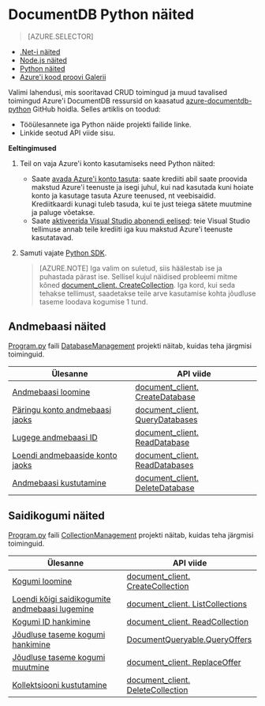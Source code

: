 <properties 
    pageTitle="NoSQL Python näited DocumentDB | Microsoft Azure'i" 
    description="Otsimine NoSQL Python näited github DocumentDB, kaasa arvatud CRUD JSON dokumentide NoSQL andmebaaside tavalised toimingud." 
    keywords="Python näited"
    services="documentdb" 
    authors="moderakh" 
    manager="jhubbard" 
    editor="monicar" 
    documentationCenter="python"/>

<tags 
    ms.service="documentdb" 
    ms.workload="data-services" 
    ms.tgt_pltfrm="na" 
    ms.devlang="na" 
    ms.topic="article" 
    ms.date="04/18/2016" 
    ms.author="moderakh"/>


# <a name="documentdb-python-examples"></a>DocumentDB Python näited

> [AZURE.SELECTOR]
- [.Net-i näited](documentdb-dotnet-samples.md)
- [Node.js näited](documentdb-nodejs-samples.md)
- [Python näited](documentdb-python-samples.md)
- [Azure'i kood proovi Galerii](https://azure.microsoft.com/documentation/samples/?service=documentdb)

Valimi lahendusi, mis sooritavad CRUD toimingud ja muud tavalised toimingud Azure'i DocumentDB ressursid on kaasatud [azure-documentdb-python](https://github.com/Azure/azure-documentdb-python/tree/master/samples) GitHub hoidla. Selles artiklis on toodud:

- Tööülesannete iga Python näide projekti failide linke. 
- Linkide seotud API viide sisu.

**Eeltingimused**

1. Teil on vaja Azure'i konto kasutamiseks need Python näited:
    - Saate [avada Azure'i konto tasuta](https://azure.microsoft.com/pricing/free-trial/): saate krediiti abil saate proovida makstud Azure'i teenuste ja isegi juhul, kui nad kasutada kuni hoiate konto ja kasutage tasuta Azure teenused, nt veebisaidid. Krediitkaardi kunagi tuleb tasuda, kui te just teiega sätete muutmine ja paluge võetakse.
   - Saate [aktiveerida Visual Studio abonendi eelised](https://azure.microsoft.com/pricing/member-offers/msdn-benefits-details/): teie Visual Studio tellimuse annab teile krediiti iga kuu makstud Azure'i teenuste kasutatavad.
2. Samuti vajate [Python SDK](documentdb-sdk-python.md). 

    > [AZURE.NOTE] Iga valim on suletud, siis häälestab ise ja puhastada pärast ise. Sellisel kujul näidised probleemi mitme kõned [document_client. CreateCollection](http://azure.github.io/azure-documentdb-python/api/pydocumentdb.document_client.html). Iga kord, kui seda tehakse tellimust, saadetakse teile arve kasutamise kohta jõudluse taseme loodava kogumise 1 tund. 

## <a name="database-examples"></a>Andmebaasi näited

[Program.py](https://github.com/Azure/azure-documentdb-python/tree/master/samples/DatabaseManagement/Program.py) faili [DatabaseManagement](https://github.com/Azure/azure-documentdb-python/tree/master/samples/DatabaseManagement) projekti näitab, kuidas teha järgmisi toiminguid.

Ülesanne | API viide
--- | ---
[Andmebaasi loomine](https://github.com/Azure/azure-documentdb-python/blob/d78170214467e3ab71ace1a7400f5a7fa5a7b5b0/samples/DatabaseManagement/Program.py#L65-L76) | [document_client. CreateDatabase](http://azure.github.io/azure-documentdb-python/api/pydocumentdb.document_client.html)
[Päringu konto andmebaasi jaoks](https://github.com/Azure/azure-documentdb-python/blob/d78170214467e3ab71ace1a7400f5a7fa5a7b5b0/samples/DatabaseManagement/Program.py#L49-L62) | [document_client. QueryDatabases](http://azure.github.io/azure-documentdb-python/api/pydocumentdb.document_client.html)
[Lugege andmebaasi ID](https://github.com/Azure/azure-documentdb-python/blob/d78170214467e3ab71ace1a7400f5a7fa5a7b5b0/samples/DatabaseManagement/Program.py#L79-L96) | [document_client. ReadDatabase](http://azure.github.io/azure-documentdb-python/api/pydocumentdb.document_client.html)
[Loendi andmebaaside konto jaoks](https://github.com/Azure/azure-documentdb-python/blob/d78170214467e3ab71ace1a7400f5a7fa5a7b5b0/samples/DatabaseManagement/Program.py#L99-L110) | [document_client. ReadDatabases](http://azure.github.io/azure-documentdb-python/api/pydocumentdb.document_client.html)
[Andmebaasi kustutamine](https://github.com/Azure/azure-documentdb-python/blob/d78170214467e3ab71ace1a7400f5a7fa5a7b5b0/samples/DatabaseManagement/Program.py#L113-L126) | [document_client. DeleteDatabase](http://azure.github.io/azure-documentdb-python/api/pydocumentdb.document_client.html)

## <a name="collection-examples"></a>Saidikogumi näited 

[Program.py](https://github.com/Azure/azure-documentdb-python/tree/master/samples/CollectionManagement/Program.py) faili [CollectionManagement](https://github.com/Azure/azure-documentdb-python/tree/master/samples/CollectionManagement) projekti näitab, kuidas teha järgmisi toiminguid.

Ülesanne | API viide
--- | ---
[Kogumi loomine](https://github.com/Azure/azure-documentdb-python/blob/d78170214467e3ab71ace1a7400f5a7fa5a7b5b0/samples/CollectionManagement/Program.py#L84-L135) | [document_client. CreateCollection](http://azure.github.io/azure-documentdb-python/api/pydocumentdb.document_client.html#CreateCollection)
[Loendi kõigi saidikogumite andmebaasi lugemine](https://github.com/Azure/azure-documentdb-python/blob/d78170214467e3ab71ace1a7400f5a7fa5a7b5b0/samples/CollectionManagement/Program.py#L198-L225) | [document_client. ListCollections](http://azure.github.io/azure-documentdb-python/api/pydocumentdb.document_client.html#CreateCollection)
[Kogumi ID hankimine](https://github.com/Azure/azure-documentdb-python/blob/d78170214467e3ab71ace1a7400f5a7fa5a7b5b0/samples/CollectionManagement/Program.py#L178-L195) | [document_client. ReadCollection](http://azure.github.io/azure-documentdb-python/api/pydocumentdb.document_client.html#CreateCollection)
[Jõudluse taseme kogumi hankimine](https://github.com/Azure/azure-documentdb-python/blob/d78170214467e3ab71ace1a7400f5a7fa5a7b5b0/samples/CollectionManagement/Program.py#L139-L161) | [DocumentQueryable.QueryOffers](http://azure.github.io/azure-documentdb-python/api/pydocumentdb.document_client.html#CreateCollection)
[Jõudluse taseme kogumi muutmine](https://github.com/Azure/azure-documentdb-python/blob/d78170214467e3ab71ace1a7400f5a7fa5a7b5b0/samples/CollectionManagement/Program.py#L163-L175) | [document_client. ReplaceOffer](http://azure.github.io/azure-documentdb-python/api/pydocumentdb.document_client.html#CreateCollection)
[Kollektsiooni kustutamine](https://github.com/Azure/azure-documentdb-python/blob/d78170214467e3ab71ace1a7400f5a7fa5a7b5b0/samples/CollectionManagement/Program.py#L212-L225) | [document_client. DeleteCollection](http://azure.github.io/azure-documentdb-python/api/pydocumentdb.document_client.html#CreateCollection)
